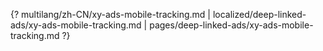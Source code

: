 {? multilang/zh-CN/xy-ads-mobile-tracking.md | localized/deep-linked-ads/xy-ads-mobile-tracking.md | pages/deep-linked-ads/xy-ads-mobile-tracking.md ?}
